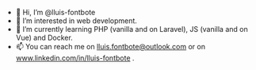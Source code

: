 - 👋 Hi, I’m @lluis-fontbote
- 👀 I’m interested in web development.
- 🌱 I’m currently learning PHP (vanilla and on Laravel), JS (vanilla and on Vue) and Docker.
- 📫 You can reach me on lluis.fontbote@outlook.com or on www.linkedin.com/in/lluis-fontbote
.

<!---
lluis-fontbote/lluis-fontbote is a ✨ special ✨ repository because its `README.md` (this file) appears on your GitHub profile.
You can click the Preview link to take a look at your changes.
--->

